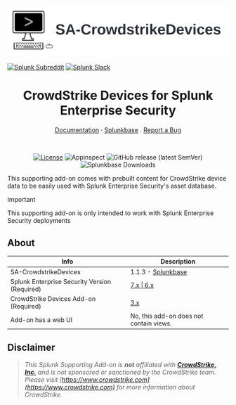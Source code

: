 
<picture>
  <source media="(prefers-color-scheme: dark)" srcset="docs/static/hero.webp">
  <source media="(prefers-color-scheme: light)" srcset="docs/static/hero.webp">
  <img alt="SA-CrowdstrikeDevices" src="docs/static/hero.webp">
</picture>

[![Splunk Subreddit](https://img.shields.io/badge/-r%2FSplunk-white?logo=reddit&labelColor=gray&link=https%3A%2F%2Freddit.com%2Fr%2FSplunk)](https://www.reddit.com/r/Splunk/)
[![Splunk Slack](https://img.shields.io/badge/splunk--usergroups-white?logo=slack&labelColor=gray&link=https%3A%2F%2Fsplk.it%2Fslack)](https://splk.it/slack)

<div align="center">

  <h1>CrowdStrike Devices for Splunk Enterprise Security</h1>

  <a href="https://splunk.github.io/SA-CrowdstrikeDevices/">Documentation</a>
  ·
  <a href="https://splunkbase.splunk.com/app/6573">Splunkbase</a>
  .
  <a href="https://github.com/splunk/SA-CrowdstrikeDevices/issues/">Report a Bug</a>

  <br>

  [![License](https://img.shields.io/badge/License-Splunk%20General%20Terms-ce0070)](https://www.splunk.com/en_us/legal/splunk-general-terms.html)
  ![Appinspect](https://github.com/splunk/SA-CrowdstrikeDevices/actions/workflows/appinspect.yml/badge.svg)
  ![GitHub release (latest SemVer)](https://img.shields.io/github/v/release/splunk/SA-CrowdstrikeDevices)
  ![Splunkbase Downloads](https://img.shields.io/endpoint?color=%23&url=https%3A%2F%2Fsplunkbasebadge.livehybrid.com%2Fv1%2Fdownloads%2F6573)
  
</div>

This supporting add-on comes with prebuilt content for CrowdStrike device data to be easily used with Splunk Enterprise Security's asset database.

> [!IMPORTANT]
> This supporting add-on is only intended to work with Splunk Enterprise Security deployments

## About

Info | Description
------|----------
SA-CrowdstrikeDevices | 1.1.3 - [Splunkbase](https://splunkbase.splunk.com/app/6573/) 
Splunk Enterprise Security Version (Required) | [7.x \| 6.x](https://splunkbase.splunk.com/app/263)
CrowdStrike Devices Add-on (Required) | [3.x](https://splunkbase.splunk.com/app/5570)
Add-on has a web UI | No, this add-on does not contain views.

## Disclaimer

> *This Splunk Supporting Add-on is __not__ affiliated with [__CrowdStrike, Inc.__](https://www.crowdstrike.com) and is not sponsored or sanctioned by the CrowdStrike team. Please visit [https://www.crowdstrike.com](https://www.crowdstrike.com) for more information about CrowdStrike.*
